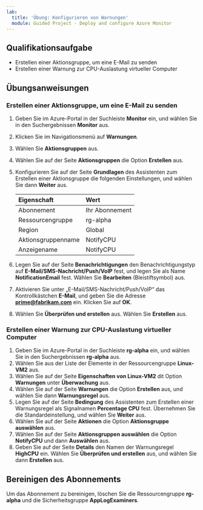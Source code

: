 ```yaml
---
lab:
  title: 'Übung: Konfigurieren von Warnungen'
  module: Guided Project - Deploy and configure Azure Monitor
---
```


## Qualifikationsaufgabe

- Erstellen einer Aktionsgruppe, um eine E-Mail zu senden
- Erstellen einer Warnung zur CPU-Auslastung virtueller Computer

## Übungsanweisungen

### Erstellen einer Aktionsgruppe, um eine E-Mail zu senden

1. Geben Sie im Azure-Portal in der Suchleiste **Monitor** ein, und wählen Sie in den Suchergebnissen **Monitor** aus.
1. Klicken Sie im Navigationsmenü auf **Warnungen**.
1. Wählen Sie **Aktionsgruppen** aus.
1. Wählen Sie auf der Seite **Aktionsgruppen** die Option **Erstellen** aus.
1. Konfigurieren Sie auf der Seite **Grundlagen** des Assistenten zum Erstellen einer Aktionsgruppe die folgenden Einstellungen, und wählen Sie dann **Weiter** aus.

    | Eigenschaft | Wert    |
    |:---------|:---------|
    | Abonnement  | Ihr Abonnement   |
    | Ressourcengruppe  | rg-alpha   |
    | Region    | Global  |
    | Aktionsgruppenname | NotifyCPU  |
    | Anzeigename  | NotifyCPU  |

6. Legen Sie auf der Seite **Benachrichtigungen** den Benachrichtigungstyp auf **E-Mail/SMS-Nachricht/Push/VoIP** fest, und legen Sie als Name **NotificationEmail** fest. Wählen Sie **Bearbeiten** (Bleistiftsymbol) aus.
1. Aktivieren Sie unter „E-Mail/SMS-Nachricht/Push/VoIP“ das Kontrollkästchen **E-Mail**, und geben Sie die Adresse **prime@fabrikam.com** ein. Klicken Sie auf **OK**. 
1. Wählen Sie **Überprüfen und erstellen** aus. Wählen Sie **Erstellen** aus.


### Erstellen einer Warnung zur CPU-Auslastung virtueller Computer

1. Geben Sie im Azure-Portal in der Suchleiste **rg-alpha** ein, und wählen Sie in den Suchergebnissen **rg-alpha** aus.
1. Wählen Sie aus der Liste der Elemente in der Ressourcengruppe **Linux-VM2** aus.
1. Wählen Sie auf der Seite **Eigenschaften von Linux-VM2** dit Option **Warnungen** unter **Überwachung** aus.
1. Wählen Sie auf der Seite **Warnungen** die Option **Erstellen** aus, und wählen Sie dann **Warnungsregel** aus.
1. Legen Sie auf der Seite **Bedingung** des Assistenten zum Erstellen einer Warnungsregel als Signalnamen **Percentage CPU** fest. Übernehmen Sie die Standardeinstellung, und wählen Sie **Weiter** aus.
1. Wählen Sie auf der Seite **Aktionen** die Option **Aktionsgruppe auswählen** aus.
1. Wählen Sie auf der Seite **Aktionsgruppen auswählen** die Option **NotifyCPU** und dann **Auswählen** aus.
1. Geben Sie auf der Seite **Details** den Namen der Warnungsregel **HighCPU** ein. Wählen Sie **Überprüfen und erstellen** aus, und wählen Sie dann **Erstellen** aus.

## Bereinigen des Abonnements

Um das Abonnement zu bereinigen, löschen Sie die Ressourcengruppe **rg-alpha** und die Sicherheitsgruppe **AppLogExaminers**.
